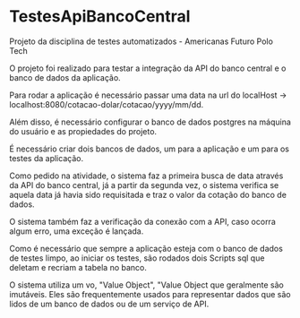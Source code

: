 # TestesApiBancoCentral
Projeto da disciplina de testes automatizados - Americanas Futuro Polo Tech

O projeto foi realizado para testar a integração da API do banco central e o banco de dados da aplicação.

Para rodar a aplicação é necessário passar uma data na url do localHost -> localhost:8080/cotacao-dolar/cotacao/yyyy/mm/dd.

Além disso, é necessário configurar o banco de dados postgres na máquina do usuário e as propiedades do projeto.

É necessário criar dois bancos de dados, um para a aplicação e um para os testes da aplicação.

Como pedido na atividade, o sistema faz a primeira busca de data através da API do banco central, já a partir da 
segunda vez, o sistema verifica se aquela data já havia sido requisitada e traz o valor da cotação do banco de dados.

O sistema também faz a verificação da conexão com a API, caso ocorra algum erro, uma exceção é lançada.

Como é necessário que sempre a aplicação esteja com o banco de dados de testes limpo, ao iniciar os testes, são rodados dois 
Scripts sql que deletam e recriam a tabela no banco. 

O sistema utiliza um vo, "Value Object",  "Value Object que geralmente são imutáveis. Eles são frequentemente usados para representar dados que são lidos de um banco de dados ou de um serviço de API.

